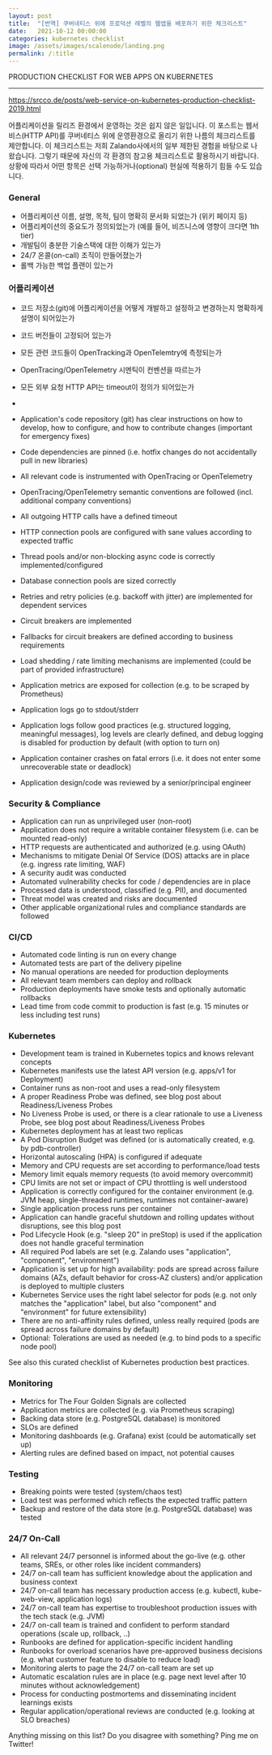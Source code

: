 ```yaml
---
layout: post
title:  "[번역] 쿠버네티스 위에 프로덕션 레벨의 웹앱을 배포하기 위한 체크리스트"
date:   2021-10-12 00:00:00
categories: kubernetes checklist
image: /assets/images/scalenode/landing.png
permalink: /:title
---
```

PRODUCTION CHECKLIST FOR WEB APPS ON KUBERNETES

---

https://srcco.de/posts/web-service-on-kubernetes-production-checklist-2019.html


어플리케이션을 릴리즈 환경에서 운영하는 것은 쉽지 않은 일입니다. 이 포스트는 웹서비스(HTTP API)를 쿠버네티스 위에 운영환경으로 올리기 위한 나름의 체크리스트를 제안합니다.
이 체크리스트는 저희 Zalando사에서의 일부 제한된 경험을 바탕으로 나왔습니다. 그렇기 때문에 자신의 각 환경의 참고용 체크리스트로 활용하시기 바랍니다. 상황에 따라서 어떤 항목은 선택 가능하거나(optional) 현실에 적용하기 힘들 수도 있습니다.

### General

- 어플리케이션 이름, 설명, 목적, 팀이 명확히 문서화 되었는가 (위키 페이지 등)
- 어플리케이션의 중요도가 정의되었는가 (예를 들어, 비즈니스에 영향이 크다면 1th tier)
- 개발팀이 충분한 기술스택에 대한 이해가 있는가
- 24/7 온콜(on-call) 조직이 만들어졌는가
- 롤백 가능한 백업 플랜이 있는가

### 어플리케이션

- 코드 저장소(git)에 어플리케이션을 어떻게 개발하고 설정하고 변경하는지 명확하게 설명이 되어있는가
- 코드 버전들이 고정되어 있는가
- 모든 관련 코드들이 OpenTracking과 OpenTelemtry에 측정되는가
- OpenTracing/OpenTelemetry 시멘틱이 컨벤션을 따르는가
- 모든 외부 요청 HTTP API는 timeout이 정의가 되어있는가
- 

- Application's code repository (git) has clear instructions on how to develop, how to configure, and how to contribute changes (important for emergency fixes)
- Code dependencies are pinned (i.e. hotfix changes do not accidentally pull in new libraries)
- All relevant code is instrumented with OpenTracing or OpenTelemetry
- OpenTracing/OpenTelemetry semantic conventions are followed (incl. additional company conventions)
- All outgoing HTTP calls have a defined timeout

- HTTP connection pools are configured with sane values according to expected traffic
- Thread pools and/or non-blocking async code is correctly implemented/configured
- Database connection pools are sized correctly
- Retries and retry policies (e.g. backoff with jitter) are implemented for dependent services
- Circuit breakers are implemented
- Fallbacks for circuit breakers are defined according to business requirements
- Load shedding / rate limiting mechanisms are implemented (could be part of provided infrastructure)
- Application metrics are exposed for collection (e.g. to be scraped by Prometheus)
- Application logs go to stdout/stderr
- Application logs follow good practices (e.g. structured logging, meaningful messages), log levels are clearly defined, and debug logging is disabled for production by default (with option to turn on)
- Application container crashes on fatal errors (i.e. it does not enter some unrecoverable state or deadlock)
- Application design/code was reviewed by a senior/principal engineer

### Security & Compliance
- Application can run as unprivileged user (non-root)
- Application does not require a writable container filesystem (i.e. can be mounted read-only)
- HTTP requests are authenticated and authorized (e.g. using OAuth)
- Mechanisms to mitigate Denial Of Service (DOS) attacks are in place (e.g. ingress rate limiting, WAF)
- A security audit was conducted
- Automated vulnerability checks for code / dependencies are in place
- Processed data is understood, classified (e.g. PII), and documented
- Threat model was created and risks are documented
- Other applicable organizational rules and compliance standards are followed

### CI/CD
- Automated code linting is run on every change
- Automated tests are part of the delivery pipeline
- No manual operations are needed for production deployments
- All relevant team members can deploy and rollback
- Production deployments have smoke tests and optionally automatic rollbacks
- Lead time from code commit to production is fast (e.g. 15 minutes or less including test runs)

### Kubernetes
- Development team is trained in Kubernetes topics and knows relevant concepts
- Kubernetes manifests use the latest API version (e.g. apps/v1 for Deployment)
- Container runs as non-root and uses a read-only filesystem
- A proper Readiness Probe was defined, see blog post about Readiness/Liveness Probes
- No Liveness Probe is used, or there is a clear rationale to use a Liveness Probe, see blog post about Readiness/Liveness Probes
- Kubernetes deployment has at least two replicas
- A Pod Disruption Budget was defined (or is automatically created, e.g. by pdb-controller)
- Horizontal autoscaling (HPA) is configured if adequate
- Memory and CPU requests are set according to performance/load tests
- Memory limit equals memory requests (to avoid memory overcommit)
- CPU limits are not set or impact of CPU throttling is well understood
- Application is correctly configured for the container environment (e.g. JVM heap, single-threaded runtimes, runtimes not container-aware)
- Single application process runs per container
- Application can handle graceful shutdown and rolling updates without disruptions, see this blog post
- Pod Lifecycle Hook (e.g. "sleep 20" in preStop) is used if the application does not handle graceful termination
- All required Pod labels are set (e.g. Zalando uses "application", "component", "environment")
- Application is set up for high availability: pods are spread across failure domains (AZs, default behavior for cross-AZ clusters) and/or application is deployed to multiple clusters
- Kubernetes Service uses the right label selector for pods (e.g. not only matches the "application" label, but also "component" and "environment" for future extensibility)
- There are no anti-affinity rules defined, unless really required (pods are spread across failure domains by default)
- Optional: Tolerations are used as needed (e.g. to bind pods to a specific node pool)

See also this curated checklist of Kubernetes production best practices.

### Monitoring
- Metrics for The Four Golden Signals are collected
- Application metrics are collected (e.g. via Prometheus scraping)
- Backing data store (e.g. PostgreSQL database) is monitored
- SLOs are defined
- Monitoring dashboards (e.g. Grafana) exist (could be automatically set up)
- Alerting rules are defined based on impact, not potential causes

### Testing
- Breaking points were tested (system/chaos test)
- Load test was performed which reflects the expected traffic pattern
- Backup and restore of the data store (e.g. PostgreSQL database) was tested

### 24/7 On-Call
- All relevant 24/7 personnel is informed about the go-live (e.g. other teams, SREs, or other roles like incident commanders)
- 24/7 on-call team has sufficient knowledge about the application and business context
- 24/7 on-call team has necessary production access (e.g. kubectl, kube-web-view, application logs)
- 24/7 on-call team has expertise to troubleshoot production issues with the tech stack (e.g. JVM)
- 24/7 on-call team is trained and confident to perform standard operations (scale up, rollback, ..)
- Runbooks are defined for application-specific incident handling
- Runbooks for overload scenarios have pre-approved business decisions (e.g. what customer feature to disable to reduce load)
- Monitoring alerts to page the 24/7 on-call team are set up
- Automatic escalation rules are in place (e.g. page next level after 10 minutes without acknowledgement)
- Process for conducting postmortems and disseminating incident learnings exists
- Regular application/operational reviews are conducted (e.g. looking at SLO breaches)

Anything missing on this list? Do you disagree with something? Ping me on Twitter!